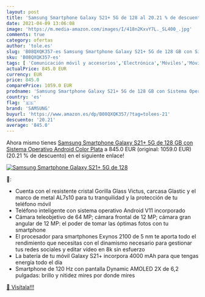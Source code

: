 ```yaml
---
layout: post
title: 'Samsung Smartphone Galaxy S21+ 5G de 128 al 20.21 % de descuento'
date: 2021-04-09 13:06:08
image: 'https://m.media-amazon.com/images/I/418n2KxvY7L._SL400_.jpg'
comments: true
category: ofertas
author: 'tole.es'
slug: 'B08QXQK357-es Samsung Smartphone Galaxy S21+ 5G de 128 GB con Sistema...'
sku: 'B08QXQK357-es'
tags: [ 'Comunicación móvil y accesorios','Electrónica','Móviles','Móviles y smartphones libres','android','samsung', ]
actualPrice: 845.0 EUR
currency: EUR
price: 845.0
comparePrice: 1059.0 EUR
prodname: 'Samsung Smartphone Galaxy S21+ 5G de 128 GB con Sistema Operativo Android Color Plata'
country: 'es'
flag: '🇪🇸'
brand: 'SAMSUNG'
buyurl: 'https://www.amazon.es/dp/B08QXQK357/?tag=tolees-21'
descuento: '20.21'
average: '845.0'
---
```


Ahora mismo tienes [Samsung Smartphone Galaxy S21+ 5G de 128 GB con Sistema Operativo Android Color Plata](https://www.amazon.es/dp/B08QXQK357/?tag=tolees-21) a 845.0 EUR (original: 1059.0 EUR) (20.21 %  de descuento) en el siguiente enlace!

[![Samsung Smartphone Galaxy S21+ 5G de 128](https://m.media-amazon.com/images/I/418n2KxvY7L._SL400_.jpg)](https://www.amazon.es/dp/B08QXQK357/?tag=tolees-21)

🔎:

- Cuenta con el resistente cristal Gorilla Glass Victus, carcasa Glastic y el marco de metal AL7s10 para tu tranquilidad y la protección de tu teléfono móvil
- Teléfono inteligente con sistema operativo Android V11 incorporado
- Cámara teleobjetivo de 64 MP; cámara frontal de 12 MP; cámara gran angular de 12 MP: el poder de tomar las óptimas fotos con tu smartphone
- El procesador para smartphones Exynos 2100 de 5 nm te aporta todo el rendimiento que necesitas con el dinamismo necesario para gestionar tus redes sociales y editar vídeo en 8k sin esfuerzo
- La batería de tu móvil Galaxy S21+ incorpora 4000 mAh para que tengas energía todo el día
- Smartphone de 120 Hz con pantalla Dynamic AMOLED 2X de 6,2 pulgadas: brillo y nitidez mires por donde mires

[🛒 Visítala!!!](https://www.amazon.es/dp/B08QXQK357/?tag=tolees-21)
